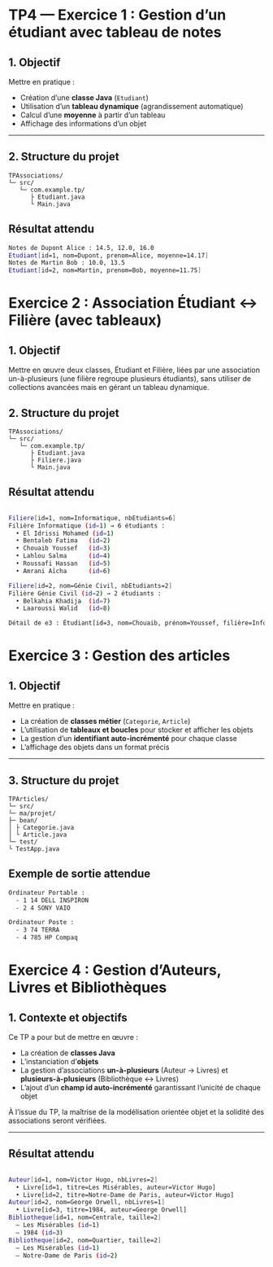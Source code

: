 #  TP4 — Exercice 1 : Gestion d’un étudiant avec tableau de notes


## 1. Objectif
Mettre en pratique :  
- Création d’une **classe Java** (`Etudiant`)  
- Utilisation d’un **tableau dynamique** (agrandissement automatique)  
- Calcul d’une **moyenne** à partir d’un tableau  
- Affichage des informations d’un objet  

---

## 2. Structure du projet

```
TPAssociations/
└─ src/
   └─ com.example.tp/
      ├ Etudiant.java
      └ Main.java

```

## Résultat attendu

``` bash
Notes de Dupont Alice : 14.5, 12.0, 16.0
Etudiant[id=1, nom=Dupont, prenom=Alice, moyenne=14.17]
Notes de Martin Bob : 10.0, 13.5
Etudiant[id=2, nom=Martin, prenom=Bob, moyenne=11.75]

```

# Exercice 2 : Association Étudiant ↔ Filière (avec tableaux)

## 1. Objectif
Mettre en œuvre deux classes, Étudiant et Filière, liées par une association un-à-plusieurs (une filière regroupe plusieurs étudiants), sans utiliser de collections avancées mais en gérant un tableau dynamique.


## 2. Structure du projet
```
TPAssociations/
└─ src/
   └─ com.example.tp/
      ├ Étudiant.java
      ├ Filiere.java
      └ Main.java
```


## Résultat attendu

```bash

Filiere[id=1, nom=Informatique, nbEtudiants=6]
Filière Informatique (id=1) → 6 étudiants :
  • El Idrissi Mohamed (id=1)
  • Bentaleb Fatima   (id=2)
  • Chouaib Youssef   (id=3)
  • Lahlou Salma      (id=4)
  • Roussafi Hassan   (id=5)
  • Amrani Aïcha      (id=6)

Filiere[id=2, nom=Génie Civil, nbEtudiants=2]
Filière Génie Civil (id=2) → 2 étudiants :
  • Belkahia Khadija  (id=7)
  • Laaroussi Walid   (id=8)

Détail de e3 : Étudiant[id=3, nom=Chouaib, prénom=Youssef, filière=Informatique]

```


# Exercice 3 : Gestion des articles


## 1. Objectif
Mettre en pratique :  
- La création de **classes métier** (`Categorie`, `Article`)  
- L’utilisation de **tableaux et boucles** pour stocker et afficher les objets  
- La gestion d’un **identifiant auto-incrémenté** pour chaque classe  
- L’affichage des objets dans un format précis  

---

## 3. Structure du projet

```
TPArticles/
└─ src/
└─ ma/projet/
├─ bean/
│ ├ Categorie.java
│ └ Article.java
└─ test/
└ TestApp.java

```

## Exemple de sortie attendue


``` bash
Ordinateur Portable :
  - 1 14 DELL INSPIRON
  - 2 4 SONY VAIO

Ordinateur Poste :
  - 3 74 TERRA
  - 4 785 HP Compaq

```


# Exercice 4 : Gestion d’Auteurs, Livres et Bibliothèques

## 1. Contexte et objectifs
Ce TP a pour but de mettre en œuvre :  
- La création de **classes Java**  
- L’instanciation d’**objets**  
- La gestion d’associations **un-à-plusieurs** (Auteur → Livres) et **plusieurs-à-plusieurs** (Bibliothèque ↔ Livres)  
- L’ajout d’un **champ id auto-incrémenté** garantissant l’unicité de chaque objet  

À l’issue du TP, la maîtrise de la modélisation orientée objet et la solidité des associations seront vérifiées.

---

## Résultat attendu

``` bash

Auteur[id=1, nom=Victor Hugo, nbLivres=2]
  • Livre[id=1, titre=Les Misérables, auteur=Victor Hugo]
  • Livre[id=2, titre=Notre-Dame de Paris, auteur=Victor Hugo]
Auteur[id=2, nom=George Orwell, nbLivres=1]
  • Livre[id=3, titre=1984, auteur=George Orwell]
Bibliotheque[id=1, nom=Centrale, taille=2]
  – Les Misérables (id=1)
  – 1984 (id=3)
Bibliotheque[id=2, nom=Quartier, taille=2]
  – Les Misérables (id=1)
  – Notre-Dame de Paris (id=2)

```

